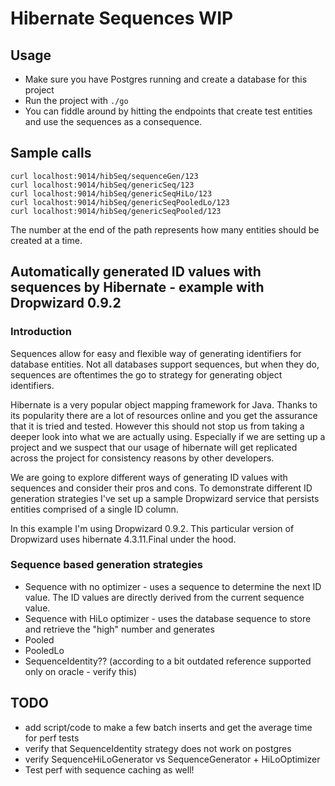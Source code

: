 # Hibernate Sequences WIP

## Usage
* Make sure you have Postgres running and create a database for this project
* Run the project with `./go`
* You can fiddle around by hitting the endpoints that create test entities and use the sequences as a consequence.

## Sample calls
```
curl localhost:9014/hibSeq/sequenceGen/123
curl localhost:9014/hibSeq/genericSeq/123
curl localhost:9014/hibSeq/genericSeqHiLo/123
curl localhost:9014/hibSeq/genericSeqPooledLo/123
curl localhost:9014/hibSeq/genericSeqPooled/123
```

The number at the end of the path represents how many entities should be created at a time.

## Automatically generated ID values with sequences by Hibernate - example with Dropwizard 0.9.2

### Introduction
Sequences allow for easy and flexible way of generating identifiers for database entities. Not all
databases support sequences, but when they do, sequences are oftentimes the go to strategy for generating object identifiers.

Hibernate is a very popular object mapping framework for Java. Thanks to its popularity there are a lot of
resources online and you get the assurance that it is tried and tested. However this should not stop us from
taking a deeper look into what we are actually using. Especially if we are setting up a project and we suspect
that our usage of hibernate will get replicated across the project for consistency reasons by other developers.

We are going to explore different ways of generating ID values with sequences and consider their pros and cons. To demonstrate
different ID generation strategies I've set up a sample Dropwizard service that persists entities comprised of a single ID column.

In this example I'm using Dropwizard 0.9.2. This particular version of Dropwizard uses hibernate 4.3.11.Final under the hood.

### Sequence based generation strategies

* Sequence with no optimizer - uses a sequence to determine the next ID value. The ID values are directly derived from the current sequence value.
* Sequence with HiLo optimizer - uses the database sequence to store and retrieve the "high" number and generates
* Pooled
* PooledLo
* SequenceIdentity?? (according to a bit outdated reference supported only on oracle - verify this)



## TODO
* add script/code to make a few batch inserts and get the average time for perf tests
* verify that SequenceIdentity strategy does not work on postgres
* verify SequenceHiLoGenerator vs SequenceGenerator + HiLoOptimizer
* Test perf with sequence caching as well!